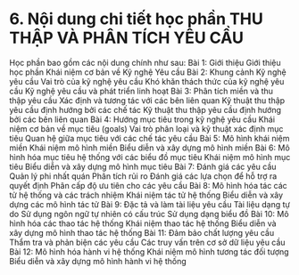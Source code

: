# 6. Nội dung chi tiết học phần THU THẬP VÀ PHÂN TÍCH YÊU CẦU
Học phần bao gồm các nội dung chính như sau: Bài 1: Giới thiệu Giới thiệu học phần Khái niệm cơ bản về Kỹ nghệ Yêu cầu Bài 2: Khung cảnh Kỹ nghệ yêu cầu Vai trò của kỹ nghệ yêu cầu Khó khăn thách thức của kỹ nghệ yêu cầu Kỹ nghệ yêu cầu và phát triển linh hoạt Bài 3: Phân tích miền và thu thập yêu cầu Xác định và tương tác với các bên liên quan Kỹ thuật thu thập yêu cầu định hướng bởi các chế tác Kỹ thuật thu thập yêu cầu định hướng bởi các bên liên quan Bài 4: Hướng mục tiêu trong kỹ nghệ yêu cầu Khái niệm cơ bản về mục tiêu (goals) Vai trò phân loại và kỹ thuật xác định mục tiêu Quan hệ giữa mục tiêu với các chế tác yêu cầu Bài 5: Mô hình khái niệm miền Khái niệm mô hình miền Biểu diễn và xây dựng mô hình miền Bài 6: Mô hình hóa mục tiêu hệ thống với các biểu đồ mục tiêu Khái niệm mô hình mục tiêu Biểu diễn và xây dựng mô hình mục tiêu Bài 7: Đánh giá các yêu cầu Quản lý phi nhất quán Phân tích rủi ro Đánh giá các lựa chọn để hỗ trợ ra quyết định Phân cấp độ ưu tiên cho các yêu cầu Bài 8: Mô hình hóa tác các tử hệ thống và các trách nhiệm Khái niệm tác tử hệ thống Biểu diễn và xây dựng các mô hình tác tử Bài 9: Đặc tả và làm tài liệu yêu cầu Tài liệu dạng tự do Sử dụng ngôn ngữ tự nhiên có cấu trúc Sử dụng dạng biểu đồ Bài 10: Mô hình hóa các thao tác hệ thống Khái niệm thao tác hệ thống Biểu diễn và xây dựng mô hình thao tác hệ thống Bài 11: Đảm bảo chất lượng yêu cầu Thẩm tra và phản biện các yêu cầu Các truy vấn trên cơ sở dữ liệu yêu cầu Bài 12: Mô hình hóa hành vi hệ thống Khái niệm mô hình tương tác đối tượng Biểu diễn và xây dựng mô hình hành vi hệ thống
